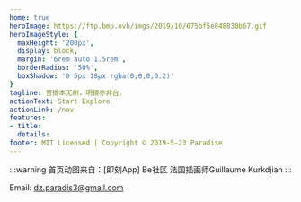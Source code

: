 ```yaml
---
home: true
heroImage: https://ftp.bmp.ovh/imgs/2019/10/675bf5e848830b67.gif
heroImageStyle: {
  maxHeight: '200px',
  display: block,
  margin: '6rem auto 1.5rem',
  borderRadius: '50%',
  boxShadow: '0 5px 18px rgba(0,0,0,0.2)'
}
tagline: 菩提本无树，明镜亦非台。
actionText: Start Explore
actionLink: /nav
features:
- title: 
  details:
footer: MIT Licensed | Copyright © 2019-5-23 Paradise
---
```


:::warning
首页动图来自：[即刻App] Be社区 法国插画师Guillaume Kurkdjian
:::

Email: dz.paradis3@gmail.com
